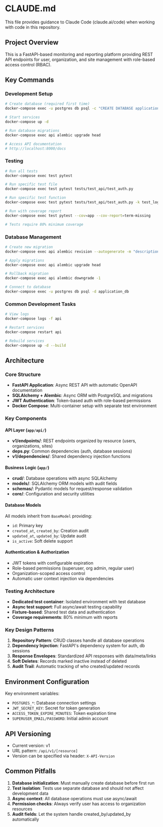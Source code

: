 # CLAUDE.md

This file provides guidance to Claude Code (claude.ai/code) when working with code in this repository.

## Project Overview

This is a FastAPI-based monitoring and reporting platform providing REST API endpoints for user, organization, and site management with role-based access control (RBAC).

## Key Commands

### Development Setup
```bash
# Create database (required first time)
docker-compose exec -u postgres db psql -c "CREATE DATABASE application_db;"

# Start services
docker-compose up -d

# Run database migrations
docker-compose exec api alembic upgrade head

# Access API documentation
# http://localhost:8000/docs
```

### Testing
```bash
# Run all tests
docker-compose exec test pytest

# Run specific test file
docker-compose exec test pytest tests/test_api/test_auth.py

# Run specific test function
docker-compose exec test pytest tests/test_api/test_auth.py -k test_login

# Run with coverage report
docker-compose exec test pytest --cov=app --cov-report=term-missing

# Tests require 80% minimum coverage
```

### Database Management
```bash
# Create new migration
docker-compose exec api alembic revision --autogenerate -m "description"

# Apply migrations
docker-compose exec api alembic upgrade head

# Rollback migration
docker-compose exec api alembic downgrade -1

# Connect to database
docker-compose exec -u postgres db psql -d application_db
```

### Common Development Tasks
```bash
# View logs
docker-compose logs -f api

# Restart services
docker-compose restart api

# Rebuild services
docker-compose up -d --build
```

## Architecture

### Core Structure
- **FastAPI Application**: Async REST API with automatic OpenAPI documentation
- **SQLAlchemy + Alembic**: Async ORM with PostgreSQL and migrations
- **JWT Authentication**: Token-based auth with role-based permissions
- **Docker Compose**: Multi-container setup with separate test environment

### Key Components

#### API Layer (`app/api/`)
- **v1/endpoints/**: REST endpoints organized by resource (users, organizations, sites)
- **deps.py**: Common dependencies (auth, database sessions)
- **v1/dependencies/**: Shared dependency injection functions

#### Business Logic (`app/`)
- **crud/**: Database operations with async SQLAlchemy
- **models/**: SQLAlchemy ORM models with audit fields
- **schemas/**: Pydantic models for request/response validation
- **core/**: Configuration and security utilities

#### Database Models
All models inherit from `BaseModel` providing:
- `id`: Primary key
- `created_at`, `created_by`: Creation audit
- `updated_at`, `updated_by`: Update audit
- `is_active`: Soft delete support

#### Authentication & Authorization
- JWT tokens with configurable expiration
- Role-based permissions (superuser, org admin, regular user)
- Organization-scoped access control
- Automatic user context injection via dependencies

### Testing Architecture
- **Dedicated test container**: Isolated environment with test database
- **Async test support**: Full async/await testing capability
- **Fixture-based**: Shared test data and authentication
- **Coverage requirements**: 80% minimum with reports

### Key Design Patterns

1. **Repository Pattern**: CRUD classes handle all database operations
2. **Dependency Injection**: FastAPI's dependency system for auth, db sessions
3. **Response Envelopes**: Standardized API responses with data/meta/links
4. **Soft Deletes**: Records marked inactive instead of deleted
5. **Audit Trail**: Automatic tracking of who created/updated records

## Environment Configuration

Key environment variables:
- `POSTGRES_*`: Database connection settings
- `JWT_SECRET_KEY`: Secret for token generation
- `ACCESS_TOKEN_EXPIRE_MINUTES`: Token expiration time
- `SUPERUSER_EMAIL/PASSWORD`: Initial admin account

## API Versioning
- Current version: v1
- URL pattern: `/api/v1/[resource]`
- Version can be specified via header: `X-API-Version`

## Common Pitfalls

1. **Database initialization**: Must manually create database before first run
2. **Test isolation**: Tests use separate database and should not affect development data
3. **Async context**: All database operations must use async/await
4. **Permission checks**: Always verify user has access to organization resources
5. **Audit fields**: Let the system handle created_by/updated_by automatically